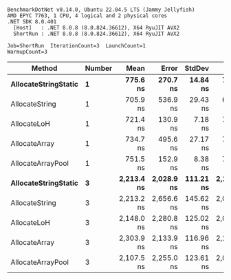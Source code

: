 ```

BenchmarkDotNet v0.14.0, Ubuntu 22.04.5 LTS (Jammy Jellyfish)
AMD EPYC 7763, 1 CPU, 4 logical and 2 physical cores
.NET SDK 8.0.401
  [Host]   : .NET 8.0.8 (8.0.824.36612), X64 RyuJIT AVX2
  ShortRun : .NET 8.0.8 (8.0.824.36612), X64 RyuJIT AVX2

Job=ShortRun  IterationCount=3  LaunchCount=1  
WarmupCount=3  

```
| Method               | Number | Mean       | Error      | StdDev    | Min        | Max        | Gen0   | Gen1   | Allocated |
|--------------------- |------- |-----------:|-----------:|----------:|-----------:|-----------:|-------:|-------:|----------:|
| **AllocateStringStatic** | **1**      |   **775.6 ns** |   **270.7 ns** |  **14.84 ns** |   **761.7 ns** |   **791.2 ns** | **0.0124** | **0.0114** |   **1.02 KB** |
| AllocateString       | 1      |   705.9 ns |   536.9 ns |  29.43 ns |   687.1 ns |   739.8 ns | 0.0124 | 0.0114 |   1.02 KB |
| AllocateLoH          | 1      |   721.4 ns |   130.9 ns |   7.18 ns |   714.9 ns |   729.1 ns | 0.0124 | 0.0114 |   1.02 KB |
| AllocateArray        | 1      |   734.7 ns |   495.6 ns |  27.17 ns |   703.5 ns |   753.1 ns | 0.0124 | 0.0114 |   1.02 KB |
| AllocateArrayPool    | 1      |   751.5 ns |   152.9 ns |   8.38 ns |   744.7 ns |   760.8 ns | 0.0124 | 0.0114 |   1.02 KB |
| **AllocateStringStatic** | **3**      | **2,213.4 ns** | **2,028.9 ns** | **111.21 ns** | **2,124.7 ns** | **2,338.2 ns** | **0.0343** | **0.0305** |   **3.07 KB** |
| AllocateString       | 3      | 2,213.2 ns | 2,656.6 ns | 145.62 ns | 2,045.1 ns | 2,299.0 ns | 0.0343 | 0.0305 |   3.07 KB |
| AllocateLoH          | 3      | 2,148.0 ns | 2,280.8 ns | 125.02 ns | 2,004.2 ns | 2,230.2 ns | 0.0343 | 0.0305 |   3.07 KB |
| AllocateArray        | 3      | 2,303.9 ns | 2,133.9 ns | 116.96 ns | 2,181.1 ns | 2,414.0 ns | 0.0343 | 0.0305 |   3.07 KB |
| AllocateArrayPool    | 3      | 2,107.5 ns | 2,255.0 ns | 123.61 ns | 2,022.2 ns | 2,249.3 ns | 0.0343 | 0.0305 |   3.07 KB |
